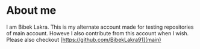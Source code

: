 # About me
I am Bibek Lakra. This is my alternate account made for testing repositories of main account. Howeve I also contribute from this account when I wish. Please also checkout  [https://github.com/BibekLakra91](main)

